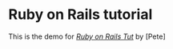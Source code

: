 # Ruby on Rails tutorial

This is the demo for [*Ruby on Rails Tut*](http://railstutorial.org) by [Pete]